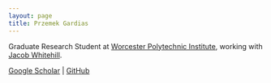 ```yaml
---
layout: page
title: Przemek Gardias
---
```


Graduate Research Student at [Worcester Polytechnic Institute](https://web.cs.wpi.edu/), working with [Jacob Whitehill](https://users.wpi.edu/~jrwhitehill/).

[Google Scholar](https://scholar.google.com/citations?user=LpoiVbkAAAAJ) | [GitHub](https://github.com/pgardias)